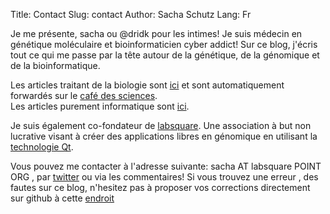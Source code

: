 Title: Contact
Slug: contact
Author: Sacha Schutz
Lang: Fr

Je me présente, sacha ou @dridk pour les intimes! Je suis médecin en génétique moléculaire et bioinformaticien cyber addict! Sur ce blog, j'écris tout ce qui me passe par la tête autour de la génétique, de la génomique et de la bioinformatique.    

Les articles traitant de la biologie sont [ici](/category/biologie.html) et sont automatiquement forwardés sur le [café des sciences](http://www.cafe-sciences.org/).    
Les articles purement informatique sont [ici](/category/informatique.html).

Je suis également co-fondateur de [labsquare](http://www.labsquare.org/). Une association à but non lucrative visant à créer des applications libres en génomique en utilisant la [technologie Qt](https://www.qt.io/). 

Vous pouvez me contacter à l'adresse suivante: sacha AT labsquare POINT ORG , par [twitter](https://twitter.com/dridk) ou via les commentaires! 
Si vous trouvez une erreur , des fautes sur ce blog, n'hesitez pas à proposer vos corrections directement sur github à cette [endroit](https://github.com/dridk/blog/tree/master/content)

